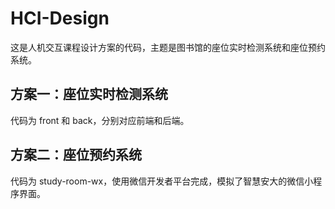 # HCI-Design
这是人机交互课程设计方案的代码，主题是图书馆的座位实时检测系统和座位预约系统。

## 方案一：座位实时检测系统
代码为 front 和 back，分别对应前端和后端。

## 方案二：座位预约系统
代码为 study-room-wx，使用微信开发者平台完成，模拟了智慧安大的微信小程序界面。
